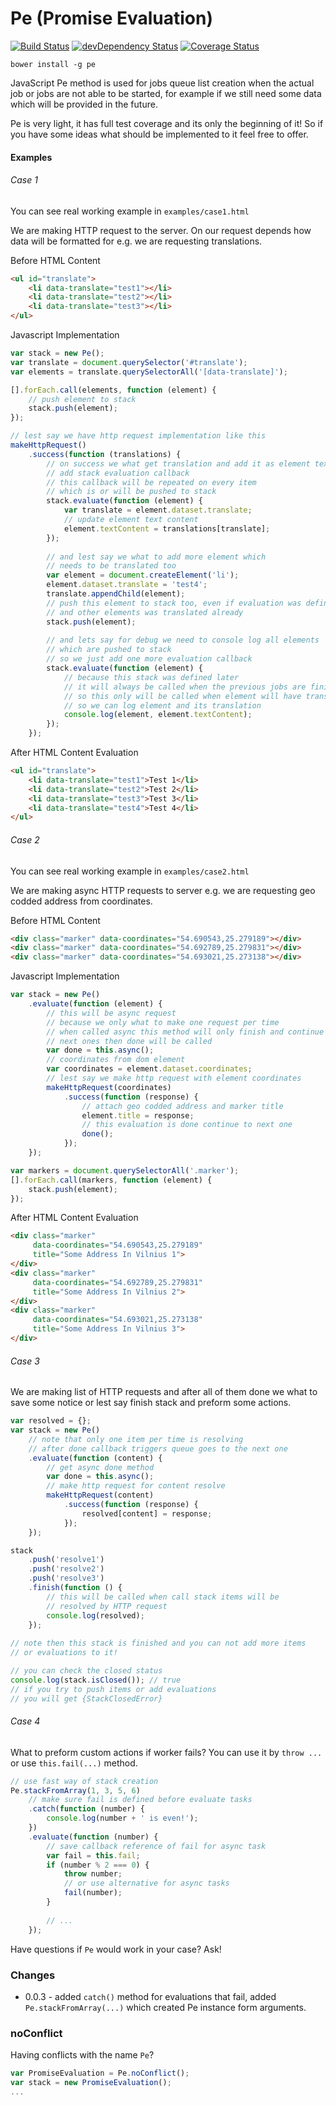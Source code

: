 # Pe (Promise Evaluation)

[![Build Status](https://travis-ci.org/Tomas-Sereikis/Pe.svg?branch=master)](https://travis-ci.org/Tomas-Sereikis/Pe)
[![devDependency Status](https://david-dm.org/Tomas-Sereikis/Pe/dev-status.svg)](https://david-dm.org/Tomas-Sereikis/Pe#info=devDependencies)
[![Coverage Status](https://coveralls.io/repos/Tomas-Sereikis/Pe/badge.png?branch=master)](https://coveralls.io/r/Tomas-Sereikis/Pe?branch=master)

`bower install -g pe`

JavaScript Pe method is used for jobs queue list creation when the actual job or jobs are not able to be started, for example if we still need some data which will be provided in the future.

Pe is very light, it has full test coverage and its only the beginning of it! So if you have some ideas what should be implemented to it feel free to offer.

#### Examples

###### Case 1

You can see real working example in `examples/case1.html`

We are making HTTP request to the server. On our request depends how data will be formatted for e.g. we are requesting translations.

Before HTML Content
```html
<ul id="translate">
	<li data-translate="test1"></li>
	<li data-translate="test2"></li>
	<li data-translate="test3"></li>
</ul>
```

Javascript Implementation
```javascript
var stack = new Pe();
var translate = document.querySelector('#translate');
var elements = translate.querySelectorAll('[data-translate]');

[].forEach.call(elements, function (element) {
	// push element to stack
	stack.push(element);
});

// lest say we have http request implementation like this
makeHttpRequest()
    .success(function (translations) {
        // on success we what get translation and add it as element text
        // add stack evaluation callback
        // this callback will be repeated on every item
        // which is or will be pushed to stack
        stack.evaluate(function (element) {
            var translate = element.dataset.translate;
            // update element text content
            element.textContent = translations[translate];
        });
        
        // and lest say we what to add more element which 
        // needs to be translated too
        var element = document.createElement('li');
        element.dataset.translate = 'test4';
        translate.appendChild(element);
        // push this element to stack too, even if evaluation was defined
        // and other elements was translated already
        stack.push(element);
        
        // and lets say for debug we need to console log all elements 
        // which are pushed to stack
        // so we just add one more evaluation callback
        stack.evaluate(function (element) {
            // because this stack was defined later
            // it will always be called when the previous jobs are finished
            // so this only will be called when element will have translation
            // so we can log element and its translation
            console.log(element, element.textContent);
        });
    });
```

After HTML Content Evaluation
```html
<ul id="translate">
	<li data-translate="test1">Test 1</li>
	<li data-translate="test2">Test 2</li>
	<li data-translate="test3">Test 3</li>
	<li data-translate="test4">Test 4</li>
</ul>
```

###### Case 2

You can see real working example in `examples/case2.html`

We are making async HTTP requests to server e.g. we are requesting geo codded address from coordinates.

Before HTML Content
```html
<div class="marker" data-coordinates="54.690543,25.279189"></div> 
<div class="marker" data-coordinates="54.692789,25.279831"></div>
<div class="marker" data-coordinates="54.693021,25.273138"></div>
```

Javascript Implementation
```javascript
var stack = new Pe()
    .evaluate(function (element) {
        // this will be async request
        // because we only what to make one request per time 
        // when called async this method will only finish and continue to
        // next ones then done will be called
        var done = this.async();
        // coordinates from dom element
        var coordinates = element.dataset.coordinates;
        // lest say we make http request with element coordinates
        makeHttpRequest(coordinates)
            .success(function (response) {
                // attach geo codded address and marker title
                element.title = response;
                // this evaluation is done continue to next one
                done();
            });
    });

var markers = document.querySelectorAll('.marker');
[].forEach.call(markers, function (element) {
    stack.push(element);
});
```

After HTML Content Evaluation
```html
<div class="marker" 
     data-coordinates="54.690543,25.279189" 
     title="Some Address In Vilnius 1">
</div> 
<div class="marker" 
     data-coordinates="54.692789,25.279831"
     title="Some Address In Vilnius 2">
</div>
<div class="marker" 
     data-coordinates="54.693021,25.273138"
     title="Some Address In Vilnius 3">
</div>
```

###### Case 3

We are making list of HTTP requests and after all of them done we what to save some notice or lest say finish stack and preform some actions.

```javascript
var resolved = {};
var stack = new Pe()
    // note that only one item per time is resolving
    // after done callback triggers queue goes to the next one
    .evaluate(function (content) {
        // get async done method
        var done = this.async();
        // make http request for content resolve
        makeHttpRequest(content)
            .success(function (response) {
                resolved[content] = response;
            });
    });

stack
    .push('resolve1')
    .push('resolve2')
    .push('resolve3')
    .finish(function () {
        // this will be called when call stack items will be 
        // resolved by HTTP request
        console.log(resolved);
    });
    
// note then this stack is finished and you can not add more items 
// or evaluations to it!

// you can check the closed status 
console.log(stack.isClosed()); // true
// if you try to push items or add evaluations 
// you will get {StackClosedError}
```

###### Case 4

What to preform custom actions if worker fails? You can use it by `throw ...` or use `this.fail(...)` method.

```javascript
// use fast way of stack creation
Pe.stackFromArray(1, 3, 5, 6)
    // make sure fail is defined before evaluate tasks
    .catch(function (number) {
        console.log(number + ' is even!');
    })
    .evaluate(function (number) {
        // save callback reference of fail for async task
        var fail = this.fail;
        if (number % 2 === 0) {
            throw number;
            // or use alternative for async tasks
            fail(number);
        }
        
        // ...
    });
```

Have questions if `Pe` would work in your case? Ask!

### Changes

* 0.0.3 - added `catch()` method for evaluations that fail, added `Pe.stackFromArray(...)` which created Pe instance form arguments.

### noConflict
Having conflicts with the name `Pe`?
```javascript
var PromiseEvaluation = Pe.noConflict();
var stack = new PromiseEvaluation();
...
```
